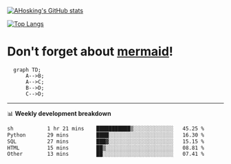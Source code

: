 [![AHosking's GitHub stats](https://github-readme-stats.vercel.app/api?username=ahosking&count_private=true&show_icons=true&theme=onedark&hide_rank=true&include_all_commits=true)](https://github.com/ahosking)

[![Top Langs](https://github-readme-stats.vercel.app/api/top-langs/?username=ahosking&layout=compact&theme=onedark)](https://github.com/ahosking)


# Don't forget about [mermaid](https://github.blog/2022-02-14-include-diagrams-markdown-files-mermaid/)!

```mermaid
  graph TD;
      A-->B;
      A-->C;
      B-->D;
      C-->D;
```
-------

📊 **Weekly development breakdown**

<!--START_SECTION:waka-->

```txt
sh           1 hr 21 mins    ███████████▒░░░░░░░░░░░░░   45.25 %
Python       29 mins         ████░░░░░░░░░░░░░░░░░░░░░   16.30 %
SQL          27 mins         ███▓░░░░░░░░░░░░░░░░░░░░░   15.15 %
HTML         15 mins         ██▒░░░░░░░░░░░░░░░░░░░░░░   08.81 %
Other        13 mins         ██░░░░░░░░░░░░░░░░░░░░░░░   07.41 %
```

<!--END_SECTION:waka-->
